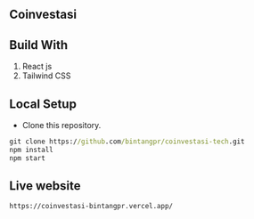 ## Coinvestasi

## Build With
1. React js
2. Tailwind CSS

## Local Setup
* Clone this repository.
```cmd
git clone https://github.com/bintangpr/coinvestasi-tech.git
npm install
npm start
```

## Live website
```cmd
https://coinvestasi-bintangpr.vercel.app/
```

